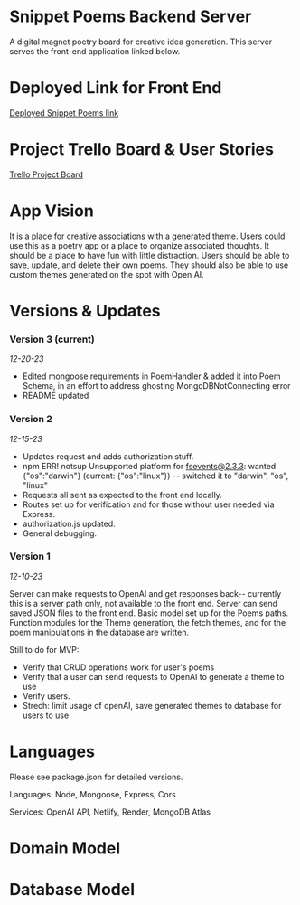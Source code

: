 # Snippet Poems Backend Server
A digital magnet poetry board for creative idea generation. 
This server serves the front-end application linked below. 

# Deployed Link for Front End

[Deployed Snippet Poems link](https://snippetpoems.netlify.app)

# Project Trello Board & User Stories

[Trello Project Board](https://trello.com/b/bibHc4z5/snippets-project)

# App Vision
It is a place for creative associations with a generated theme. Users could use this as a poetry app or a place to organize associated thoughts. It should be a place to have fun with little distraction. Users should be able to save, update, and delete their own poems. They should also be able to use custom themes generated on the spot with Open AI.

# Versions & Updates

### Version 3 (current)
*12-20-23*

- Edited mongoose requirements in PoemHandler & added it into Poem Schema, in an effort to address ghosting MongoDBNotConnecting error
- README updated 

### Version 2
*12-15-23*

- Updates request and adds authorization stuff.
- npm ERR! notsup Unsupported platform for fsevents@2.3.3: wanted {"os":"darwin"} (current: {"os":"linux"}) -- switched it to "darwin", "os", "linux"
- Requests all sent as expected to the front end locally.
- Routes set up for verification and for those without user needed via Express.
- authorization.js updated.
- General debugging. 

### Version 1
*12-10-23*

Server can make requests to OpenAI and get responses back-- currently this is a server path only, not available to the front end. Server can send saved JSON files to the front end. Basic model set up for the Poems paths. Function modules for the Theme generation, the fetch themes, and for the poem manipulations in the database are written.

Still to do for MVP:
- Verify that CRUD operations work for user's poems
- Verify that a user can send requests to OpenAI to generate a theme to use
- Verify users.
- Strech: limit usage of openAI, save generated themes to database for users to use

# Languages 
Please see package.json for detailed versions. 

Languages: Node, Mongoose, Express, Cors

Services: OpenAI API, Netlify, Render, MongoDB Atlas

# Domain Model

# Database Model
